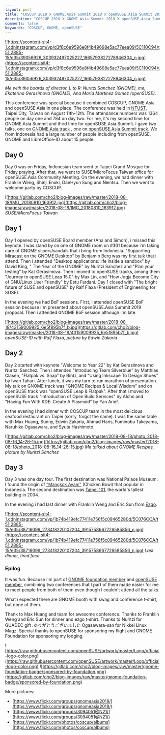 ```yaml
---
layout: post
title: "COSCUP 2018 X GNOME.Asia Summit 2018 X openSUSE.Asia Summit 2018"
description: "COSCUP 2018 X GNOME.Asia Summit 2018 X openSUSE.Asia Summit 2018"
comments: false
keywords: "COSCUP, GNOME, openSUSE"
---
```


![https://scontent-sit4-1.cdninstagram.com/vp/d3f8c6e9596e8f4b49698e5ac77eea09/5C110C94/t51.2885-15/e35/39056926_303932497025227_1665793827278946304_n.jpg](https://scontent-sit4-1.cdninstagram.com/vp/d3f8c6e9596e8f4b49698e5ac77eea09/5C110C94/t51.2885-15/e35/39056926_303932497025227_1665793827278946304_n.jpg)

*Me with the boards of director. L to R: Nuritzi Sanchez (GNOME), me, Ekaterina Gerasimova (GNOME), Ana Maria Martinez Gomez (openSUSE).*

This conference was special because it combined COSCUP, GNOME.Asia and openSUSE.Asia in one place. The conference was held in [NTUST](http://www-e.ntust.edu.tw/), Taipei City, Taiwan on August 11th-12th. The attendance numbers was 1364 people on day one and 784 on day two. For me, it's my second time for GNOME.Asia Summit and third time for openSUSE.Asia Summit. I gave two talks, one on [GNOME.Asia track](https://www.slideshare.net/cho2marsmellow/gnome-recipes-local-wisdom) , one on [openSUSE.Asia Summit track](https://www.slideshare.net/cho2marsmellow/opensuse-leap-flatpak). We from Indonesia had a large number of people including from openSUSE, GNOME and LibreOffice-ID about 15 people.

## Day 0

Day 0 was on Friday, Indonesian team went to Taipei Grand Mosque for Friday praying. After that, we went to SUSE/MicroFocus Taiwan office for openSUSE.Asia Community Meeting. On the evening, we had dinner with  Franklin Weng, Shinji Enoki, DaeHyun Sung and Nientsu. Then we went to welcome party by COSCUP.

![https://gitlab.com/cho2/blog-images/raw/master/2018-08-18/IMG_20180810_163912.jpg](https://gitlab.com/cho2/blog-images/raw/master/2018-08-18/IMG_20180810_163912.jpg)
*SUSE/MicroFocus Taiwan*

## Day 1

Day 1 opened by openSUSE Board member (Ana and Simon), i missed this keynote. I was stand by on one of GNOME room on #301 because i'm taking care of GNOME slipers/sandals that i bring from Indonesia. "Supporting Miracast on the GNOME Desktop" by Benjamin Berg was my first talk that i attend. Then i attended "Desktop applications: life inside a sandbox" by David King, " The Year of the GNOME" by Nuritzi Sanchez and "Plan your testing" by Kat Gerasimova. Then i moved to openSUSE tracks, among them "Journey to openSUSE Leap 15.0" by Max Lin, and "How Jogja Become City of GNU/Linux User Friendly" by Estu Fardani. Day 1 closed with "The bright future of SUSE and openSUSE" by Ralf Flaxa (President of Engineering for SUSE). 

In the evening we had BoF sessions. First, i attended openSUSE BoF session because i'm presented about openSUSE.Asia Summit 2019 proposal. Then i attended GNOME BoF session although i'm late. 

![https://gitlab.com/cho2/blog-images/raw/master/2018-08-18/43159009925_6e5f895b7f_b.jpg](https://gitlab.com/cho2/blog-images/raw/master/2018-08-18/43159009925_6e5f895b7f_b.jpg)
*openSUSE-ID with Ralf Flaxa, picture by Edwin Zakaria*

## Day 2

Day 2 started with keynote "Welcome to Year 22" by Kat Gerasimova and Nuritzi Sanchez. Then i attended "Introducing Team Silverblue" by Matthias Clasen, "Flatpak vs. Snap" by BinLi, and "Using Inkscape To Design Shoes" by Iwan Tahari. After lunch, it was my turn to run marathon of presentation. My talk on GNOME track was "GNOME Recipes & Local Wisdom" and on openSUSE track was "openSUSE Leap & Flatpak". After that i moved to openSUSE track "Introduction of Open Build Services" by Alcho and "Having Fun With KDE: Create A Plasmoid" by Yan Arief. 

In the evening i had dinner with COSCUP team in the most delicious seafood restaurant on Taipei (sorry, forgot the name). I was the same table with Max Huang, Sunny, Edwin Zakaria, Ahmad Haris, Fuminobu Takeyama, Naruhiko Ogasawara, and Syuta Hashimoto.

![https://gitlab.com/cho2/blog-images/raw/master/2018-08-18/photo_2018-08-16_14-26-15.jpg](https://gitlab.com/cho2/blog-images/raw/master/2018-08-18/photo_2018-08-16_14-26-15.jpg)
*Me talked about GNOME Recipes, picture by Nuritzi Sanchez*

## Day 3

Day 3 was one day tour. The first destination was National Palace Museum. I found the origin of ["Mangkok Ayam"](https://www.instagram.com/p/BmZybD_FEFX/) (Chicken Bowl) that popular in Indonesia. The second destination was [Taipei 101](https://en.wikipedia.org/wiki/Taipei_101), the world's tallest building in 2004.  

In the evening i had last dinner with Franklin Weng and Eric Sun from [Ezgo](https://ezgolinux.org/).  

![https://scontent-sit4-1.cdninstagram.com/vp/1b74b419efc77411e756f5c09465280d/5C076CCA/t51.2885-15/e35/38716099_273418220107204_3915758667726585856_n.jpg](https://scontent-sit4-1.cdninstagram.com/vp/1b74b419efc77411e756f5c09465280d/5C076CCA/t51.2885-15/e35/38716099_273418220107204_3915758667726585856_n.jpg)
*Last dinner, tired face*

### Epilog

It was fun. Because i'm part of [GNOME foundation member](https://www.gnome.org/foundation/membership/) and [openSUSE member](https://connect.opensuse.org/pg/groups/111/opensuse-members/), combining two conferences that I part of them made easier for me to meet people from both of them even though I couldn't attend all the talks. 

What i expected there are GNOME booth with swag and conference t-shirt, but none of them.

Thank to Max Huang and team for awesome conference. Thanks to Franklin Weng and Eric Sun for dinner and ezgo t-shirt. Thanks to Nuritzi for GUADEC gift .ありがとうございました Ogasawara-san for Nikkei Linux Magz.
Special thanks to openSUSE for sponsoring my flight and GNOME Foundation for sponsoring my lodging.

![https://raw.githubusercontent.com/openSUSE/artwork/master/Logo/official-logo-color.png](https://raw.githubusercontent.com/openSUSE/artwork/master/Logo/official-logo-color.png) 
![https://gitlab.com/cho2/blog-images/raw/master/gnome-foundation-badge/sponsored-by-foundation.png](https://gitlab.com/cho2/blog-images/raw/master/gnome-foundation-badge/sponsored-by-foundation.png)

More pictures:

* [https://www.flickr.com/groups/gnomeasia2018/](https://www.flickr.com/groups/gnomeasia2018/)
* [https://www.flickr.com/groups/3094051@N21/](https://www.flickr.com/groups/3094051@N21/)
* [https://www.flickr.com/photos/coscup/albums](https://www.flickr.com/photos/coscup/albums)

